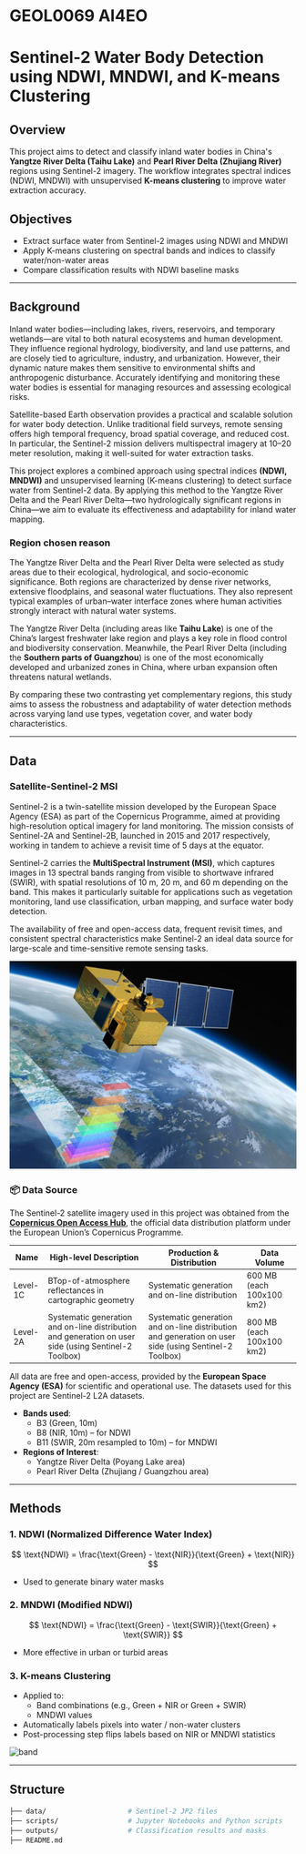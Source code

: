 # GEOL0069 AI4EO
# Sentinel-2 Water Body Detection using NDWI, MNDWI, and K-means Clustering

## Overview

This project aims to detect and classify inland water bodies in China's **Yangtze River Delta (Taihu Lake)** and **Pearl River Delta (Zhujiang River)** regions using Sentinel-2 imagery. The workflow integrates spectral indices (NDWI, MNDWI) with unsupervised **K-means clustering** to improve water extraction accuracy.

## Objectives

- Extract surface water from Sentinel-2 images using NDWI and MNDWI
- Apply K-means clustering on spectral bands and indices to classify water/non-water areas
- Compare classification results with NDWI baseline masks

---
## Background

Inland water bodies—including lakes, rivers, reservoirs, and temporary wetlands—are vital to both natural ecosystems and human development. They influence regional hydrology, biodiversity, and land use patterns, and are closely tied to agriculture, industry, and urbanization. However, their dynamic nature makes them sensitive to environmental shifts and anthropogenic disturbance. Accurately identifying and monitoring these water bodies is essential for managing resources and assessing ecological risks.

Satellite-based Earth observation provides a practical and scalable solution for water body detection. Unlike traditional field surveys, remote sensing offers high temporal frequency, broad spatial coverage, and reduced cost. In particular, the Sentinel-2 mission delivers multispectral imagery at 10–20 meter resolution, making it well-suited for water extraction tasks.

This project explores a combined approach using spectral indices **(NDWI, MNDWI)** and unsupervised learning (K-means clustering) to detect surface water from Sentinel-2 data. By applying this method to the Yangtze River Delta and the Pearl River Delta—two hydrologically significant regions in China—we aim to evaluate its effectiveness and adaptability for inland water mapping.

### Region chosen reason
The Yangtze River Delta and the Pearl River Delta were selected as study areas due to their ecological, hydrological, and socio-economic significance. Both regions are characterized by dense river networks, extensive floodplains, and seasonal water fluctuations. They also represent typical examples of urban–water interface zones where human activities strongly interact with natural water systems.

The Yangtze River Delta (including areas like **Taihu Lake**) is one of the China’s largest freshwater lake region and plays a key role in flood control and biodiversity conservation. Meanwhile, the Pearl River Delta (including the **Southern parts of Guangzhou**) is one of the most economically developed and urbanized zones in China, where urban expansion often threatens natural wetlands.

By comparing these two contrasting yet complementary regions, this study aims to assess the robustness and adaptability of water detection methods across varying land use types, vegetation cover, and water body characteristics.

---
## Data

### Satellite-Sentinel-2 MSI 
Sentinel-2 is a twin-satellite mission developed by the European Space Agency (ESA) as part of the Copernicus Programme, aimed at providing high-resolution optical imagery for land monitoring. The mission consists of Sentinel-2A and Sentinel-2B, launched in 2015 and 2017 respectively, working in tandem to achieve a revisit time of 5 days at the equator.

Sentinel-2 carries the **MultiSpectral Instrument (MSI)**, which captures images in 13 spectral bands ranging from visible to shortwave infrared (SWIR), with spatial resolutions of 10 m, 20 m, and 60 m depending on the band. This makes it particularly suitable for applications such as vegetation monitoring, land use classification, urban mapping, and surface water body detection.

The availability of free and open-access data, frequent revisit times, and consistent spectral characteristics make Sentinel-2 an ideal data source for large-scale and time-sensitive remote sensing tasks.

![sentinel-2](jpg/1783922-20200303201337695-982407785.png)
### 📦 Data Source 

The Sentinel-2 satellite imagery used in this project was obtained from the  
**[Copernicus Open Access Hub](https://scihub.copernicus.eu/)**, the official data distribution platform under the European Union’s Copernicus Programme.

| Name | High-level Description | Production & Distribution |Data Volume|
|-----|-----|-----|-----|
| Level-1C  | BTop-of-atmosphere reflectances in cartographic geometry     | Systematic generation and on-line distribution   |600 MB (each 100x100 km2)|
| Level-2A  | Systematic generation and on-line distribution and generation on user side (using Sentinel-2 Toolbox)   | Systematic generation and on-line distribution and generation on user side (using Sentinel-2 Toolbox)   |800 MB (each 100x100 km2)



All data are free and open-access, provided by the **European Space Agency (ESA)** for scientific and operational use. The datasets used for this project are Sentinel-2 L2A datasets.
- **Bands used**:
  - B3 (Green, 10m)
  - B8 (NIR, 10m) – for NDWI
  - B11 (SWIR, 20m resampled to 10m) – for MNDWI
- **Regions of Interest**:
  - Yangtze River Delta (Poyang Lake area)
  - Pearl River Delta (Zhujiang / Guangzhou area)

---

## Methods

### 1. **NDWI (Normalized Difference Water Index)**

$$
\text{NDWI} = \frac{\text{Green} - \text{NIR}}{\text{Green} + \text{NIR}}
$$

- Used to generate binary water masks 

### 2. **MNDWI (Modified NDWI)**
$$
\text{NDWI} = \frac{\text{Green} - \text{SWIR}}{\text{Green} + \text{SWIR}}
$$

- More effective in urban or turbid areas

### 3. **K-means Clustering**
- Applied to:
  - Band combinations (e.g., Green + NIR or Green + SWIR)
  - MNDWI values
- Automatically labels pixels into water / non-water clusters
- Post-processing step flips labels based on NIR or MNDWI statistics

![band](jpg/Sentinel2_bands.png)

---

## Structure

```bash
├── data/                    # Sentinel-2 JP2 files
├── scripts/                 # Jupyter Notebooks and Python scripts
├── outputs/                 # Classification results and masks
├── README.md

